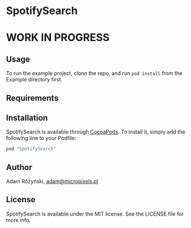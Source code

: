 # SpotifySearch

# WORK IN PROGRESS

## Usage

To run the example project, clone the repo, and run `pod install` from the Example directory first.

## Requirements

## Installation

SpotifySearch is available through [CocoaPods](http://cocoapods.org). To install
it, simply add the following line to your Podfile:

```ruby
pod "SpotifySearch"
```

## Author

Adam Różyński, adam@micropixels.pl

## License

SpotifySearch is available under the MIT license. See the LICENSE file for more info.
